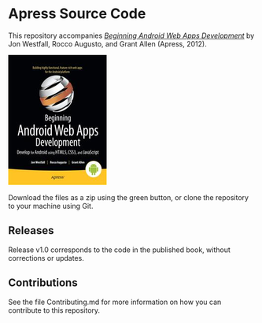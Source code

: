 # Apress Source Code

This repository accompanies [*Beginning Android Web Apps Development*](http://www.apress.com/9781430239574) by Jon Westfall, Rocco Augusto, and Grant Allen (Apress, 2012).

![Cover image](9781430239574.jpg)

Download the files as a zip using the green button, or clone the repository to your machine using Git.

## Releases

Release v1.0 corresponds to the code in the published book, without corrections or updates.

## Contributions

See the file Contributing.md for more information on how you can contribute to this repository.

